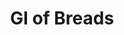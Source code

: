 ---
type: GiDataTablePage
title: GI of Breads
description: Glycemic Index of Breads
keywords: gi of Breads,GI of Breads,Glycemic Index of Breads,glycemic index of Breads,GlycemicIndex of Breads,glycemicindex of Breads
---